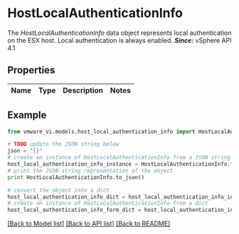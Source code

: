# HostLocalAuthenticationInfo

The *HostLocalAuthenticationInfo* data object represents local authentication on the ESX host.  Local authentication is always enabled.  ***Since:*** vSphere API 4.1 

## Properties
Name | Type | Description | Notes
------------ | ------------- | ------------- | -------------

## Example

```python
from vmware_vi.models.host_local_authentication_info import HostLocalAuthenticationInfo

# TODO update the JSON string below
json = "{}"
# create an instance of HostLocalAuthenticationInfo from a JSON string
host_local_authentication_info_instance = HostLocalAuthenticationInfo.from_json(json)
# print the JSON string representation of the object
print HostLocalAuthenticationInfo.to_json()

# convert the object into a dict
host_local_authentication_info_dict = host_local_authentication_info_instance.to_dict()
# create an instance of HostLocalAuthenticationInfo from a dict
host_local_authentication_info_form_dict = host_local_authentication_info.from_dict(host_local_authentication_info_dict)
```
[[Back to Model list]](../README.md#documentation-for-models) [[Back to API list]](../README.md#documentation-for-api-endpoints) [[Back to README]](../README.md)


